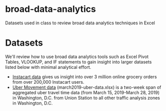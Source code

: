 # broad-data-analytics
Datasets used in class to review broad data analytics techniques in Excel

# Datasets
We'll review how to use broad data analytics tools such as Excel Pivot Tables, VLOOKUP, and IF statements to gain insight into larger datasets listed below with minimal analytical effort. 

 - [Instacart data](https://www.instacart.com/datasets/grocery-shopping-2017) gives us insight into over 3 million online grocery orders from over 200,000 Instacart users.
 - [Uber Movement data](https://movement.uber.com/?lang=en-US) (march2019-uber-data.xlsx) is a two-week span of aggregated uber travel time data (from March 15, 2019-March 28, 2019) in Washington, D.C. from Union Station to all other traffic analysis zones in Washington, D.C.
